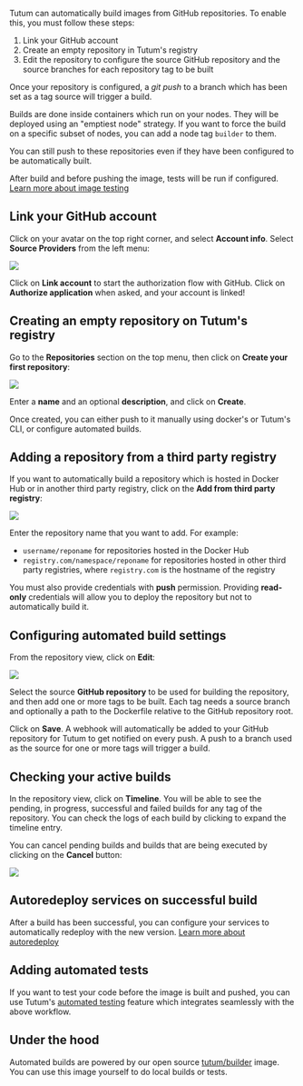 Tutum can automatically build images from GitHub repositories. To enable this, you must follow these steps:

1. Link your GitHub account
2. Create an empty repository in Tutum's registry
3. Edit the repository to configure the source GitHub repository and the source branches for each repository tag to be built

Once your repository is configured, a _git push_ to a branch which has been set as a tag source will trigger a build.

Builds are done inside containers which run on your nodes. They will be deployed using an "emptiest node" strategy. If you want to force the build on a specific subset of nodes, you can add a node tag `builder` to them.

You can still push to these repositories even if they have been configured to be automatically built.

After build and before pushing the image, tests will be run if configured. [Learn more about image testing](https://support.tutum.co/support/solutions/articles/5000638476)


## Link your GitHub account

Click on your avatar on the top right corner, and select **Account info**. Select **Source Providers** from the left menu:

![](http://s.tutum.co/support/images/source-providers.png)

Click on **Link account** to start the authorization flow with GitHub. Click on **Authorize application** when asked, and your account is linked!


## Creating an empty repository on Tutum's registry

Go to the **Repositories** section on the top menu, then click on **Create your first repository**:

![](http://s.tutum.co/support/images/create-repository.png)

Enter a **name** and an optional **description**, and click on **Create**.

Once created, you can either push to it manually using docker's or Tutum's CLI, or configure automated builds.

## Adding a repository from a third party registry

If you want to automatically build a repository which is hosted in Docker Hub or in another third party registry, click on the **Add from third party registry**:

![](http://s.tutum.co/support/images/third-party-images-modal.png)

Enter the repository name that you want to add. For example:

* `username/reponame` for repositories hosted in the Docker Hub
* `registry.com/namespace/reponame` for repositories hosted in other third party registries, where `registry.com` is the hostname of the registry

You must also provide credentials with **push** permission. Providing **read-only** credentials will allow you to deploy the repository but not to automatically build it.


## Configuring automated build settings

From the repository view, click on **Edit**:

![](http://s.tutum.co/support/images/edit-repository.png)

Select the source **GitHub repository** to be used for building the repository, and then add one or more tags to be built. Each tag needs a source branch and optionally a path to the Dockerfile relative to the GitHub repository root.

Click on **Save**. A webhook will automatically be added to your GitHub repository for Tutum to get notified on every push. A push to a branch used as the source for one or more tags will trigger a build.


## Checking your active builds

In the repository view, click on **Timeline**. You will be able to see the pending, in progress, successful and failed builds for any tag of the repository. You can check the logs of each build by clicking to expand the timeline entry.

You can cancel pending builds and builds that are being executed by clicking on the **Cancel** button:

![](http://s.tutum.co/support/images/cancel-build.png)


## Autoredeploy services on successful build

After a build has been successful, you can configure your services to automatically redeploy with the new version. [Learn more about autoredeploy](https://support.tutum.co/support/solutions/articles/5000569896)

## Adding automated tests

If you want to test your code before the image is built and pushed, you can use Tutum's [automated testing](https://support.tutum.co/support/solutions/articles/5000638476) feature which integrates seamlessly with the above workflow.


## Under the hood

Automated builds are powered by our open source [tutum/builder](https://github.com/tutumcloud/builder) image. You can use this image yourself to do local builds or tests.

